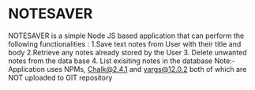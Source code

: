 # NOTESAVER
NOTESAVER is a simple Node JS based application that can perform the following functionalities : 
1.Save text notes from User with their title and body 
2.Retrieve any notes already stored by the User 
3. Delete unwanted notes from the data base 
4. List exisiting notes in the database
Note:- Application uses NPMs, Chalk@2.4.1 and yargs@12.0.2 both of which are NOT uploaded to GIT repository

